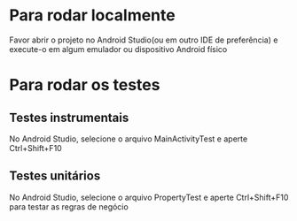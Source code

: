 # Para rodar localmente

Favor abrir o projeto no Android Studio(ou em outro IDE de preferência) e execute-o em algum emulador ou dispositivo Android físico

# Para rodar os testes

## Testes instrumentais
No Android Studio, selecione o arquivo MainActivityTest e aperte Ctrl+Shift+F10

## Testes unitários
No Android Studio, selecione o arquivo PropertyTest e aperte Ctrl+Shift+F10 para testar as regras de negócio